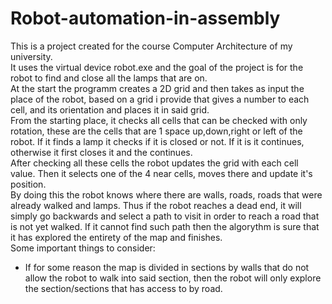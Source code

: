 # Robot-automation-in-assembly
This is a project created for the course Computer Architecture of my university. <br />
It uses the virtual device robot.exe and the goal of the project is for the robot to find and close all the lamps that are on.<br />
At the start the programm creates a 2D grid and then takes as input the place of the robot, based on a grid i provide that gives a number to each cell, and its orientation and places it in said grid.<br />
From the starting place, it checks all cells that can be checked with only rotation, these are the cells that are 1 space up,down,right or left of the robot. If it finds a lamp it checks if it is closed or not. If it is it continues, otherwise it first closes it and the continues.<br />
After checking all these cells the robot updates the grid with each cell value. Then it selects one of the 4 near cells, moves there and update it's position. <br />
By doing this the robot knows where there are walls, roads, roads that were already walked and lamps. Thus if the robot reaches a dead end, it will simply go backwards and select a path to visit in order to reach a road that is not yet walked. If it cannot find such path then the algorythm is sure that it has explored the entirety of the map and finishes.<br />
Some important things to consider: <br />
- If for some reason the map is divided in sections by walls that do not allow the robot to walk into said section, then the robot will only explore the section/sections that has access to by road.
